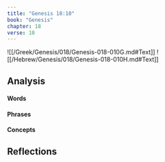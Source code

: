 ```yaml
---
title: "Genesis 18:10"
book: "Genesis"
chapter: 18
verse: 10
---
```

![[/Greek/Genesis/018/Genesis-018-010G.md#Text]]
![[/Hebrew/Genesis/018/Genesis-018-010H.md#Text]]

## Analysis

#### Words

#### Phrases

#### Concepts

## Reflections
